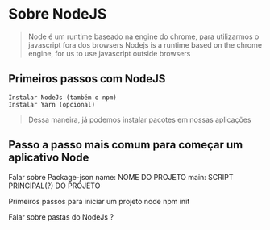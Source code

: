 # Sobre NodeJS
>Node é um runtime baseado na engine do chrome, para utilizarmos o javascript fora dos browsers
>Nodejs is a runtime based on the chrome engine, for us to use javascript outside browsers

## Primeiros passos com NodeJS
    Instalar NodeJs (também o npm)
    Instalar Yarn (opcional)
>Dessa maneira, já podemos instalar pacotes em nossas aplicações


## Passo a passo mais comum para começar um aplicativo Node


Falar sobre Package-json
    name: NOME DO PROJETO
    main: SCRIPT PRINCIPAL(?) DO PROJETO


Primeiros passos para iniciar um projeto node
    npm init

Falar sobre pastas do NodeJs ?